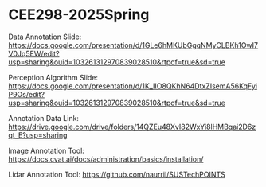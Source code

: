 # CEE298-2025Spring

Data Annotation Slide: https://docs.google.com/presentation/d/1GLe6hMKUbGgqNMyCLBKh1OwI7V0Jq5EW/edit?usp=sharing&ouid=103261312970839028510&rtpof=true&sd=true

Perception Algorithm Slide: https://docs.google.com/presentation/d/1K_IIO8QKhN64DtxZIsemA56KqFyiP9Os/edit?usp=sharing&ouid=103261312970839028510&rtpof=true&sd=true

Annotation Data Link: https://drive.google.com/drive/folders/14QZEu48XvI82WxYi8lHMBqai2D6zqt_E?usp=sharing

Image Annotation Tool: https://docs.cvat.ai/docs/administration/basics/installation/

Lidar Annotation Tool: https://github.com/naurril/SUSTechPOINTS
